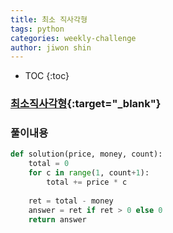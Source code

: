 ```yaml
---
title: 최소 직사각형
tags: python
categories: weekly-challenge
author: jiwon shin
---
```


* TOC
{:toc}

### [최소직사각형](https://programmers.co.kr/learn/courses/30/lessons/86491){:target="_blank"}


### 풀이내용

``` python
def solution(price, money, count):
    total = 0
    for c in range(1, count+1):
        total += price * c
    
    ret = total - money
    answer = ret if ret > 0 else 0
    return answer
```